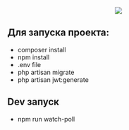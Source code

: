 <p align="center"><img src="https://laravel.com/assets/img/components/logo-laravel.svg"></p>

## Для запуска проекта:
- composer install
- npm install
- .env file
- php artisan migrate
- php artisan jwt:generate

## Dev запуск
- npm run watch-poll
